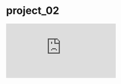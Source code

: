 # project_02
![ERD and wireframes](https://www.dropbox.com/s/9ia2xa1m6c19ie7/JotNot_12-02-2016.pdf?dl=0)
